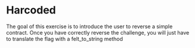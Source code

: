 # Harcoded

The goal of this exercise is to introduce the user to reverse a simple contract.
Once you have correctly reverse the challenge, you will just have to translate the flag with a felt_to_string method
